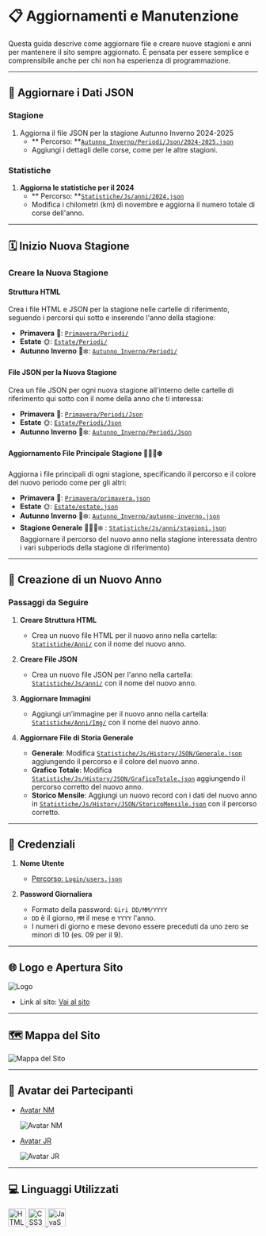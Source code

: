 # 📋 Aggiornamenti e Manutenzione

Questa guida descrive come aggiornare file e creare nuove stagioni e anni per mantenere il sito sempre aggiornato. È pensata per essere semplice e comprensibile anche per chi non ha esperienza di programmazione.

---

## 📂 Aggiornare i Dati JSON

### Stagione

1. Aggiorna il file JSON per la stagione Autunno Inverno 2024-2025
   - ** Percorso: **[`Autunno_Inverno/Periodi/Json/2024-2025.json`](Autunno_Inverno/Periodi/Json/2024-2025.json)
   - Aggiungi i dettagli delle corse, come per le altre stagioni.

### Statistiche

1. **Aggiorna le statistiche per il 2024**
   - ** Percorso: **[`Statistiche/Js/anni/2024.json`](Statistiche/Js/anni/2024.json)
   - Modifica i chilometri (km) di novembre e aggiorna il numero totale di corse dell'anno.

---

## 🗓 Inizio Nuova Stagione

### Creare la Nuova Stagione

#### Struttura HTML

Crea i file HTML e JSON per la stagione nelle cartelle di riferimento, seguendo i percorsi qui sotto e inserendo l'anno della stagione:

- **Primavera** 🌸: [`Primavera/Periodi/`](Primavera/Periodi/)
- **Estate** 🌞: [`Estate/Periodi/`](Estate/Periodi/)
- **Autunno Inverno** 🍁❄️: [`Autunno_Inverno/Periodi/`](Autunno_Inverno/Periodi/)

#### File JSON per la Nuova Stagione

Crea un file JSON per ogni nuova stagione all'interno delle cartelle di riferimento qui sotto con il nome della anno che ti interessa:

- **Primavera** 🌸: [`Primavera/Periodi/Json`](Primavera/Periodi/Json)
- **Estate** 🌞: [`Estate/Periodi/Json`](Estate/Periodi/Json)
- **Autunno Inverno** 🍁❄️: [`Autunno_Inverno/Periodi/Json`](Autunno_Inverno/Periodi/Json)

#### Aggiornamento File Principale Stagione 🌸🌞🍁❄️

Aggiorna i file principali di ogni stagione, specificando il percorso e il colore del nuovo periodo come per gli altri:

- **Primavera** 🌸: [`Primavera/primavera.json`](Primavera/primavera.json)
- **Estate** 🌞: [`Estate/estate.json`](Estate/estate.json)
- **Autunno Inverno** 🍁❄️: [`Autunno_Inverno/autunno-inverno.json`](Autunno_Inverno/autunno-inverno.json)
- **Stagione Generale** 🌸🌞🍁❄️ : [`Statistiche/Js/anni/stagioni.json`](Statistiche/Js/anni/stagioni.json) 8aggiornare il percorso del nuovo anno nella stagione interessata dentro i vari subperiods della stagione di riferimento)

  

---

## 📅 Creazione di un Nuovo Anno

### Passaggi da Seguire

1. **Creare Struttura HTML**

   - Crea un nuovo file HTML per il nuovo anno nella cartella: [`Statistiche/Anni/`](Statistiche/Anni/) con il nome del nuovo anno.

2. **Creare File JSON**

   - Crea un nuovo file JSON per l'anno nella cartella: [`Statistiche/Js/anni/`](Statistiche/Js/anni/) con il nome del nuovo anno.

3. **Aggiornare Immagini**

   - Aggiungi un’immagine per il nuovo anno nella cartella: [`Statistiche/Anni/Img/`](Statistiche/Anni/Img/) con il nome del nuovo anno.

4. **Aggiornare File di Storia Generale**
   - **Generale**: Modifica [`Statistiche/Js/History/JSON/Generale.json`](Statistiche/Js/History/JSON/Generale.json) aggiungendo il percorso e il colore del nuovo anno.
   - **Grafico Totale**: Modifica [`Statistiche/Js/History/JSON/GraficoTotale.json`](Statistiche/Js/History/JSON/GraficoTotale.json) aggiungendo il percorso corretto del nuovo anno.
   - **Storico Mensile**: Aggiungi un nuovo record con i dati del nuovo anno in [`Statistiche/Js/History/JSON/StoricoMensile.json`](Statistiche/Js/History/JSON/StoricoMensile.json) con il percorso corretto.

---

## 🔐 Credenziali

1. **Nome Utente**

   - [Percorso: `Login/users.json`](Login/users.json)

2. **Password Giornaliera**
   - Formato della password: `Giri DD/MM/YYYY`
   - `DD` è il giorno, `MM` il mese e `YYYY` l'anno.
   - I numeri di giorno e mese devono essere preceduti da uno zero se minori di 10 (es. 09 per il 9).

---

## 🌐 Logo e Apertura Sito

![Logo](Img/logo.jpg)

- Link al sito: [Vai al sito](https://giri-in-bici.netlify.app/)

---

## 🗺 Mappa del Sito

![Mappa del Sito](About_US/Img/Mappa.jpg)

---

## 👥 Avatar dei Partecipanti

- [Avatar NM](https://www.komoot.com/it-it/user/1372754001803)

  ![Avatar NM](About_US/Img/AvatarNM.jpg)

- [Avatar JR](https://www.komoot.com/it-it/user/1381372752571)

  ![Avatar JR](About_US/Img/AvatarJR.png)

---

## 💻 Linguaggi Utilizzati

<p align="left">
  <a href="https://developer.mozilla.org/en-US/docs/Glossary/HTML5" target="_blank" rel="noreferrer">
    <img src="https://raw.githubusercontent.com/danielcranney/readme-generator/main/public/icons/skills/html5-colored.svg" width="36" height="36" alt="HTML5" />
  </a>
  <a href="https://developer.mozilla.org/en-US/docs/Web/CSS" target="_blank" rel="noreferrer">
    <img src="https://raw.githubusercontent.com/danielcranney/readme-generator/main/public/icons/skills/css3-colored.svg" width="36" height="36" alt="CSS3" />
  </a>
  <a href="https://developer.mozilla.org/en-US/docs/Web/JavaScript" target="_blank" rel="noreferrer">
    <img src="https://raw.githubusercontent.com/danielcranney/readme-generator/main/public/icons/skills/javascript-colored.svg" width="36" height="36" alt="JavaScript" />
  </a>
</p>
